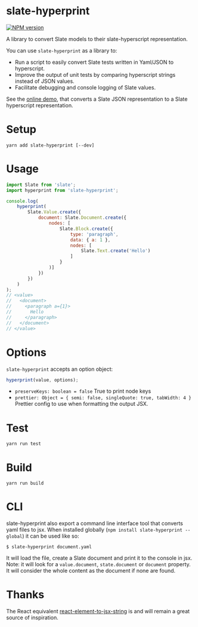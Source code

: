 # slate-hyperprint

[![NPM version](https://badge.fury.io/js/slate-hyperprint.svg)](http://badge.fury.io/js/slate-hyperprint)

A library to convert Slate models to their slate-hyperscript representation.

You can use `slate-hyperprint` as a library to:

- Run a script to easily convert Slate tests written in Yaml/JSON to hyperscript.
- Improve the output of unit tests by comparing hyperscript strings instead of JSON values.
- Facilitate debugging and console logging of Slate values.

See the [online demo](https://soreine.github.io/slate-hyperprint), that converts a Slate JSON representation to a Slate hyperscript representation.

# Setup

```
yarn add slate-hyperprint [--dev]
```

# Usage

```js
import Slate from 'slate';
import hyperprint from 'slate-hyperprint';

console.log(
    hyperprint(
        Slate.Value.create({
            document: Slate.Document.create({
                nodes: [
                    Slate.Block.create({
                        type: 'paragraph',
                        data: { a: 1 },
                        nodes: [
                            Slate.Text.create('Hello')
                        ]
                    }
                )]
            })
        })
    )
);
// <value>
//   <document>
//     <paragraph a={1}>
//       Hello
//     </paragraph>
//   </document>
// </value>
```

# Options

`slate-hyperprint` accepts an option object:

```js
hyperprint(value, options);
```

- `preserveKeys: boolean = false`
  True to print node keys
- `prettier: Object = { semi: false, singleQuote: true, tabWidth: 4 }`
  Prettier config to use when formatting the output JSX.

# Test

```
yarn run test
```

# Build

```
yarn run build
```

# CLI

slate-hyperprint also export a command line interface tool that converts yaml files to jsx.
When installed globally (`npm install slate-hyperprint --global`) it can be used like so:

```
$ slate-hyperprint document.yaml
```

It will load the file, create a Slate document and print it to the console in jsx.
Note: it will look for a `value.document`, `state.document` or `document` property.
It will consider the whole content as the document if none are found.

# Thanks

The React equivalent [react-element-to-jsx-string](https://github.com/algolia/react-element-to-jsx-string) is and will remain a great source of inspiration.
